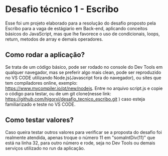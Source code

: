 
# Desafio técnico 1 - Escribo

Esse foi um projeto elaborado para a resolução do desafio proposto pela Escribo para a vaga de estágiario em Back-end, aplicando conceitos básicos do JavaScript, mas que lhe favorece o uso de condicionais, loops, return, metodos de array e demais operadores.

## Como rodar a aplicação?

Se trata de um código básico, pode ser rodado no console do Dev Tools em qualquer navegador, mas se preferir algo mais clean, pode ser reproduzido no VS CODE utilizando Node.js(Javascript fora do navegador), ou sites que tem compiladores online, exemplo: https://www.mycompiler.io/pt/new/nodejs. 
Entre no arquivo script.js e copie o código para testar, ou de um git clone(nesse link: https://github.com/higorxi/desafio_tecnico_escribo.git ) caso esteja familiarizado e teste no VS CODE.

## Como testar valores?

Caso queira testar outros valores para verificar se a proposta do desafio foi realmente atendida, apenas troque o número 11 em "somaIntDiv(11)" que está na linha 32, para outro número e rode, seja no Dev Tools ou demais serviços utilizado no run da aplicação.
